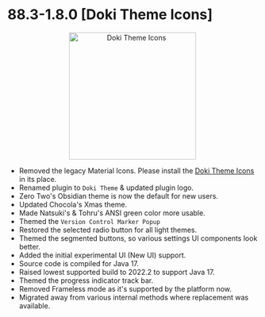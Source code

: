 # 88.3-1.8.0 [Doki Theme Icons]

<div align="center">
<img src="https://doki.assets.unthrottled.io/misc/doki_icons_logo.png" width="256" height="256" alt="Doki Theme Icons"></img>
</div>

- Removed the legacy Material Icons. Please install the [Doki Theme Icons](https://github.com/doki-theme/doki-theme-icons-jetbrains) in its place. 
- Renamed plugin to `Doki Theme` & updated plugin logo.
- Zero Two's Obsidian theme is now the default for new users.
- Updated Chocola's Xmas theme.
- Made Natsuki's & Tohru's ANSI green color more usable.
- Themed the `Version Control Marker Popup`
- Restored the selected radio button for all light themes.
- Themed the segmented buttons, so various settings UI components look better.
- Added the initial experimental UI (New UI) support.
- Source code is compiled for Java 17.
- Raised lowest supported build to 2022.2 to support Java 17.
- Themed the progress indicator track bar.
- Removed Frameless mode as it's supported by the platform now.
- Migrated away from various internal methods where replacement was available.
